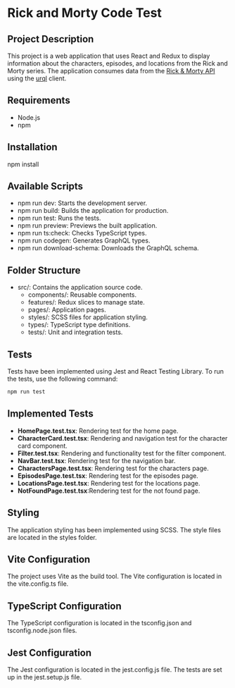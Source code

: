 # Rick and Morty Code Test

## Project Description

This project is a web application that uses React and Redux to display information about the characters, episodes, and locations from the Rick and Morty series. The application consumes data from the [Rick & Morty API](https://rickandmortyapi.com/documentation/#graphql) using the [urql](https://formidable.com/open-source/urql/) client.

## Requirements

- Node.js
- npm

## Installation

npm install

## Available Scripts

- npm run dev: Starts the development server.
- npm run build: Builds the application for production.
- npm run test: Runs the tests.
- npm run preview: Previews the built application.
- npm run ts:check: Checks TypeScript types.
- npm run codegen: Generates GraphQL types.
- npm run download-schema: Downloads the GraphQL schema.

## Folder Structure

- src/: Contains the application source code.
  - components/: Reusable components.
  - features/: Redux slices to manage state.
  - pages/: Application pages.
  - styles/: SCSS files for application styling.
  - types/: TypeScript type definitions.
  - tests/: Unit and integration tests.

## Tests

Tests have been implemented using Jest and React Testing Library. To run the tests, use the following command:

```bash
npm run test
```

## Implemented Tests

- **HomePage.test.tsx**: Rendering test for the home page.
- **CharacterCard.test.tsx**: Rendering and navigation test for the character card component.
- **Filter.test.tsx**: Rendering and functionality test for the filter component.
- **NavBar.test.tsx**: Rendering test for the navigation bar.
- **CharactersPage.test.tsx**: Rendering test for the characters page.
- **EpisodesPage.test.tsx**: Rendering test for the episodes page.
- **LocationsPage.test.tsx**: Rendering test for the locations page.
- **NotFoundPage.test.tsx**:Rendering test for the not found page.

## Styling

The application styling has been implemented using SCSS. The style files are located in the styles folder.

## Vite Configuration

The project uses Vite as the build tool. The Vite configuration is located in the vite.config.ts file.

## TypeScript Configuration

The TypeScript configuration is located in the tsconfig.json and tsconfig.node.json files.

## Jest Configuration

The Jest configuration is located in the jest.config.js file. The tests are set up in the jest.setup.js file.
